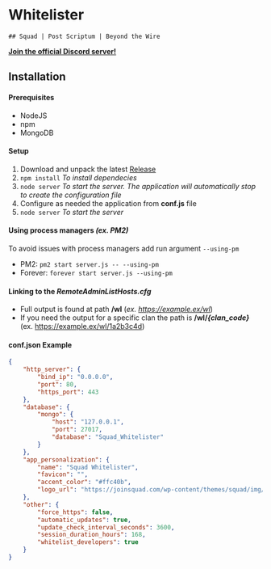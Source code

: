 # Whitelister
	## Squad | Post Scriptum | Beyond the Wire
[**Join the official Discord server!**](https://discord.com/invite/5hfcjNYdCP)

## Installation
#### Prerequisites
- NodeJS
- npm
- MongoDB

#### Setup
1. Download and unpack the latest [ Release](https://github.com/fantinodavide/Squad_Whitelister/releases "Releases")
2. `npm install` *To install dependecies*
3. `node server` *To start the server. The application will automatically stop to create the configuration file*
4. Configure as needed the application from **conf.js** file
5. `node server` *To start the server*

#### Using process managers *(ex. PM2)*
To avoid issues with process managers add run argument `--using-pm`
- PM2: `pm2 start server.js -- --using-pm`
- Forever: `forever start server.js --using-pm`

#### Linking to the *RemoteAdminListHosts.cfg*
- Full output is found at path **/wl** (*ex. https://example.ex/wl*)
- If you need the output for a specific clan the path is **/wl/*{clan_code}*** (ex. https://example.ex/wl/1a2b3c4d)

#### conf.json Example
```json
{
	"http_server": {
		"bind_ip": "0.0.0.0",
		"port": 80,
		"https_port": 443
	},
	"database": {
		"mongo": {
			"host": "127.0.0.1",
			"port": 27017,
			"database": "Squad_Whitelister"
		}
	},
	"app_personalization": {
		"name": "Squad Whitelister",
		"favicon": "",
		"accent_color": "#ffc40b",
		"logo_url": "https://joinsquad.com/wp-content/themes/squad/img/logo.png"
	},
	"other": {
		"force_https": false,
		"automatic_updates": true,
		"update_check_interval_seconds": 3600,
		"session_duration_hours": 168,
		"whitelist_developers": true
	}
}
```
